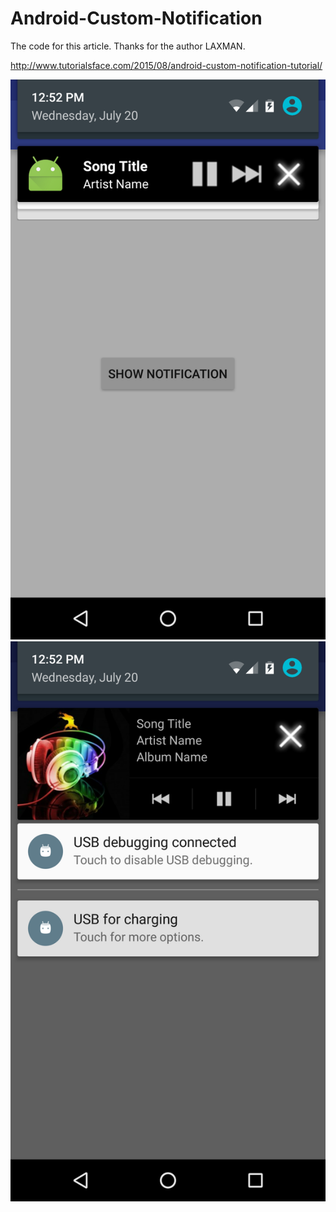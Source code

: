 # Android-Custom-Notification
The code for this article. Thanks for the author LAXMAN. 

http://www.tutorialsface.com/2015/08/android-custom-notification-tutorial/

![alt tag](https://github.com/yuxiaohui78/Android-Custom-Notification/blob/master/screenshot/1.png?raw=true)
![alt tag](https://github.com/yuxiaohui78/Android-Custom-Notification/blob/master/screenshot/2.png?raw=true)
